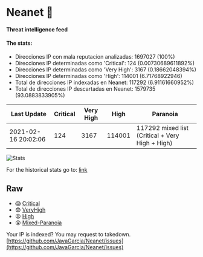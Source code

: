# Neanet :hocho:
#### Threat intelligence feed
#### The stats:

- Direcciones IP con mala reputacion analizadas: 1697027 (100%)
- Direcciones IP determinadas como 'Critical':  124 (0.00730689611892%)
- Direcciones IP determinadas como 'Very High':  3167 (0.18662048394%)
- Direcciones IP determinadas como 'High':  114001 (6.71768922946)
- Total de direcciones IP indexadas en Neanet:  117292 (6.91161660952%)
- Total de direcciones IP descartadas en Neanet:  1579735 (93.0883833905%)

| Last Update | Critical | Very High | High | Paranoia |
| --- | --- | --- | --- | --- |
| 2021-02-16 20:02:06 | 124 | 3167 | 114001 | 117292 mixed list (Critical + Very High + High)|

![Stats](https://docs.google.com/spreadsheets/d/e/2PACX-1vSnaNMIXVabIpDJjufMlzH7poXnshF3mgd8Is1g9ytUEzVsP5my4Trn8f-xkoLLQ38xpL3HtmUexLo6/pubchart?oid=501124687&format=image)

For the historical stats go to: [link](/stats.csv)
## Raw
- :scream: [Critical](https://raw.githubusercontent.com/JavaGarcia/Neanet/master/blacklists/neanet_critical.txt)
- :fearful: [VeryHigh](https://raw.githubusercontent.com/JavaGarcia/Neanet/master/blacklists/neanet_veryHigh.txtt)
- :frowning: [High](https://raw.githubusercontent.com/JavaGarcia/Neanet/master/blacklists/neanet_high.txt)
- :dizzy_face: [Mixed-Paranoia](https://raw.githubusercontent.com/JavaGarcia/Neanet/master/blacklists/neanet_all.txt)


Your IP is indexed? You may request to takedown. [https://github.com/JavaGarcia/Neanet/issues](https://github.com/JavaGarcia/Neanet/issues)





















































































































































































































































































































































































































































































































































































































































































































































































































































































































































































































































































































































































































































































































































































































































































































































































































































































































































































































































































































































































































































































































































































































































































































































































































































































































































































































































































































































































































































































































































































































































































































































































































































































































































































































































































































































































































































































































































































































































































































































































































































































































































































































































































































































































































